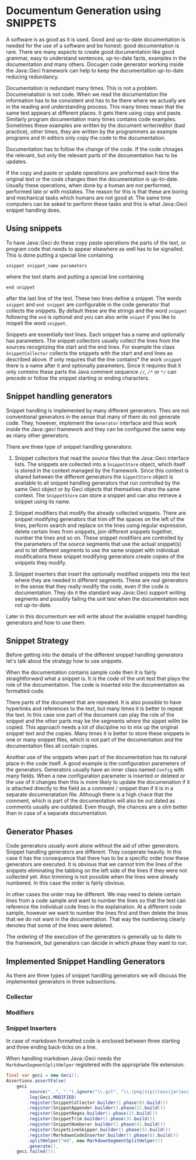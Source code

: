 # Documentum Generation using SNIPPETS

A software is as good as it is used. Good and up-to-date documentation
is needed for the use of a software and be honest: good documentation is
rare. There are many aspects to create good documentation like good
grammar, easy to understand sentences, up-to-date facts, examples in the
documentation and many others. Docugen code generator working inside the
Java::Geci framework can help to keep the documentation up-to-date
reducing redundancy.

Documentation is redundant many times. This is not a problem.
Documenatation is not code. When we read the documentation the
information has to be consistent and has to be there where we actually
are in the reading and understanding process. This many times mean that
the same text appears at different places. It gets there using copy and
paste. Similarly program documentation many times contains code
examples. Sometimes these examples are written by the document
writer/editor (bad practice), other times, they are written by the
programmers as example programs and th editors only copy the code to the
documentation.

Documentation has to follow the change of the code. If the code chnages
the relevant, but only the relevant parts of the documentation has to be
updates.

If the copy and paste or update operations are preformed each time the
original text or the code changes then the documentation is up-to-date.
Usually these operations, when done by a human are not performed,
performed late or with mistakes. The reason for this is that these are
boring and mechanical tasks which humans are not good at. The same time
computers can be asked to perform these tasks and this is what
Java::Geci snippet handling does.

## Using snippets

To have Java::Geci do these copy paste operations the parts of the text,
or program code that needs to appear elsewhere as well has to be
signalled. This is done putting a special line containing

```
snippet snippet_name parameters
```

where the text starts and putting a special line containing

```
end snippet
```

after the last line of the text. These two lines define a snippet. The
words `snippet` and `end snippet` are configurable in the code generator
that collects the snippets. By default these are the strings and the
word `snippet` following the `end` is optional and you can also write
`snipet` if you like to mispell the word `snippet`.

Snippets are essentially text lines. Each snippet has a name and
optionally has parameters. The snippet collectors usually collect the
lines from the sources recognizing the start and the end lines. For
example the class `SnippetCollector` collects the snippets with the
start and end lines as described above. If only requires that the line
contains* the work `snippet` there is a name after it and optionally
parameters. Since it requires that it only *contains* these parts the
Java comment sequence `//`, `/*` or `*/` can precede or follow the
snippet starting or ending characters.


## Snippet handling generators

Snippet handling is implemented by many different generators. Thes are
not conventional generators in the sense that many of them  do not
generate code. They, however, implement the `Generator` interface and
thus work inside the Java::geci framework and they can be configured the
same way as many other generators.

There are three type of snippet handling generators:

1. Snippet collectors that read the source files that the Java::Geci
interface lists. The snippets are collected into a `SnippetStore`
object, which itself is stored in the context managed by the framework.
Since this context is shared between the different generators the
`SippetStore` object is available to all snippet handling generators
that run controlled by the same Geci object or by Geci objects that
themselves share the same context. The `SnippetStore` can store a
snippet and can also retrieve a snippet using its name.

1. Snippet modifiers that modify the already collected snippets. There
are snippet modifying generators that trim off the spaces on the left of
the lines, perform search and replace on the lines using regular
expression, delete certain lines from snippets, join different snippets
together, number the lines and so on. These snippet modifiers are
controlled by the parameters of the source segments that use the actual
snippet(s) and to let different segments to use the same snippet with
individual modifications these snippet modifying generators create
copies of the snippets they modify.
 
1. Snippet inserters that insert the optionally modified snippets into
the text where they are needed in different segments. These are real
generators in the sense that they really modify the code, even if the
code is documentation. They do it the standard way Java::Geci support
writing segments and possibly failing the unit test when the
documentation *was* not up-to-date.

Later in this documentum we will write about the available snippet
handling generators and how to use them.

## Snippet Strategy

Before getting into the details of the different snippet handling
generators let's talk about the strategy how to use snippets.

When the documentation contains sample code then it is fairly
straightforward what a snippet is. It is the code of the unit test that
plays the role of the documentation. The code is inserted into the
documentation as formatted code. 

There parts of the document that are repeated. It is also possible to
have hyperlinks and references to the text, but many times it is better
to repeat the text. In this case one part of the document can play the
role of the snippet and the other parts may be the segments where the
sippet willm be copied. This approach needs a lot of discipline no to
mix up the original snippet text and the copies. Many times it is better
to store these snippets in one or many snippet files, which is not part
of the documentation and the documentation files all contain copies.

Another use of the snippets when part of the documentation has its
natural place in the code itself. A good example is the configuration
parameters of the generators. Generators usually have an inner class
named `Config` with many fields. When a new configuration parameter is
inserted or deleted or the use of it changes then this is more likely to
update the documenation if it is attached directly to the field as a
comment / snippet than if it is in a separate documenatation file.
Although there is a high chace that the comment, which is part of the
documentation will also be out dated as comments usually are outdated.
Even though, the chances are a slim better than in case of a separate
documentation.

## Generator Phases

Code generators usually work alone without the aid of other generators.
Snippet handling generators are different. They cooperate heavily. In
this case it has the consequence that there has to be a specific order
how these generators are executed. It is obvious that we cannot trim the
lines of the snippets eliminating the tabbing on the left side of the
lines if they were not collected yet. Also trimming is not possible when
the lines were already numbered. In this case the order is fairly
obvious.

In other cases the order may be different. We may need to delete certain
lines from a code sample and want to number the lines so that the text
can reference the individual code lines in the explaination. At a
different code sample, however we want to number the lines first and then
delete the lines that we do not want in the documentation. That way the
numbering clearly denotes that some of the lines were deleted.

The ordering of the execution of the generators is generally up to date
to the framework, but generators can decide in which phase they want to
run.

## Implemented Snippet Handling Generators

As there are three types of snippet handling generators we will discuss
the implemented generators in three subsections.

### Collector

### Modifiers

### Snippet Inserters

In case of markdown formatted code is
enclosed between three starting and three ending back-ticks on a line.

When handling markdown Java::Geci needs the `MarkdownSegmentSplitHelper`
registered with the appropriate file extension. 

<!-- snip TestGenerateJavageciDocumentation trim="to=0"-->
```java
final var geci = new Geci();
Assertions.assertFalse(
    geci
        .source("..", ".").ignore("\\.git", "\\.(png|zip|class|jar|asc|graffle)$", "target")
        .log(Geci.MODIFIED)
        .register(SnippetCollector.builder().phase(0).build())
        .register(SnippetAppender.builder().phase(1).build())
        .register(SnippetRegex.builder().phase(2).build())
        .register(SnippetTrim.builder().phase(3).build())
        .register(SnippetNumberer.builder().phase(4).build())
        .register(SnipetLineSkipper.builder().phase(5).build())
        .register(MarkdownCodeInserter.builder().phase(6).build())
        .splitHelper("md", new MarkdownSegmentSplitHelper())
        .generate(),
    geci.failed());
```
